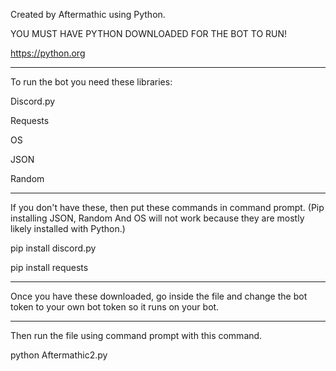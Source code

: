 Created by Aftermathic using Python.

YOU MUST HAVE PYTHON DOWNLOADED FOR THE BOT TO RUN!

https://python.org
______________________________________________________________________________________________________________________

To run the bot you need these libraries:

Discord.py 

Requests

OS

JSON

Random
______________________________________________________________________________________________________________________

If you don't have these, then put these commands in command prompt. (Pip installing JSON, Random And OS will not work because they are mostly likely installed with Python.)

pip install discord.py

pip install requests

______________________________________________________________________________________________________________________
Once you have these downloaded, go inside the file and change the bot token to your own bot token so it runs on your bot.

______________________________________________________________________________________________________________________

Then run the file using command prompt with this command.

python Aftermathic2.py

